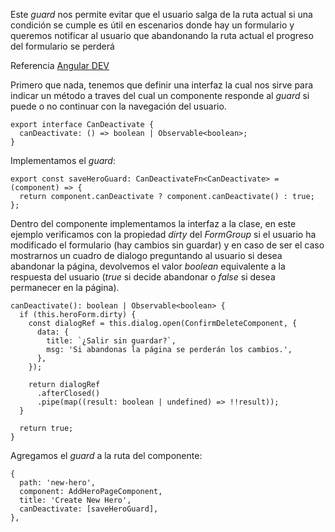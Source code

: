 Este *guard* nos permite evitar que el usuario salga de la ruta actual si una condición se cumple es útil en escenarios donde hay un formulario y queremos notificar al usuario que abandonando la ruta actual el progreso del formulario se perderá

Referencia [Angular DEV](https://angular.dev/api/router/CanDeactivateFn?tab=description)

Primero que nada, tenemos que definir una interfaz la cual nos sirve para indicar un método a traves del cual un componente responde al *guard* si puede o no continuar con la navegación del usuario.

```
export interface CanDeactivate {
  canDeactivate: () => boolean | Observable<boolean>;
}
```

Implementamos el *guard*:

```
export const saveHeroGuard: CanDeactivateFn<CanDeactivate> = (component) => {
  return component.canDeactivate ? component.canDeactivate() : true;
};
```

Dentro del componente implementamos la interfaz a la clase, en este ejemplo verificamos con la propiedad *dirty* del *FormGroup* si el usuario ha modificado el formulario (hay cambios sin guardar) y en caso de ser el caso mostrarnos un cuadro de dialogo preguntando al usuario si desea abandonar la página, devolvemos el valor *boolean* equivalente a la respuesta del usuario (*true* si decide abandonar o *false* si desea permanecer en la página).

```
canDeactivate(): boolean | Observable<boolean> {
  if (this.heroForm.dirty) {
    const dialogRef = this.dialog.open(ConfirmDeleteComponent, {
      data: {
        title: `¿Salir sin guardar?`,
        msg: 'Si abandonas la página se perderán los cambios.',
      },
    });

    return dialogRef
      .afterClosed()
      .pipe(map((result: boolean | undefined) => !!result));
  }

  return true;
}
```

Agregamos el *guard* a la ruta del componente:

```
{
  path: 'new-hero',
  component: AddHeroPageComponent,
  title: 'Create New Hero',
  canDeactivate: [saveHeroGuard],
},
```